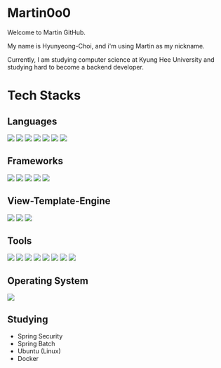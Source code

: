 # Martin0o0

Welcome to Martin GitHub.

My name is Hyunyeong-Choi, and i'm using Martin as my nickname.

Currently, I am studying computer science at Kyung Hee University and studying hard to become a backend developer.


# Tech Stacks

## Languages

<img src="https://img.shields.io/badge/-C%2FC%2B%2B-brightgreen"/> <img src="https://img.shields.io/badge/-Java-red"/>
<img src="https://img.shields.io/badge/-Python-blue"/>
<img src="https://img.shields.io/badge/-HTML5-lightgrey"/>
<img src="https://img.shields.io/badge/-CSS3-orange"/>
<img src="https://img.shields.io/badge/-JS(ES5)-yellow"/>
<img src="https://img.shields.io/badge/-SQL-yellowgreen"/>


## Frameworks

<img src="https://img.shields.io/badge/-Spring%20Boot-green"/> <img src="https://img.shields.io/badge/-JPA-lightgrey"/>
<img src="https://img.shields.io/badge/-Spring%20Security-green"/>
<img src="https://img.shields.io/badge/-Junit5-yellowgreen"/>
<img src="https://img.shields.io/badge/-Node.JS-yellowgreen"/>

## View-Template-Engine

<img src="https://img.shields.io/badge/-Mustache-yellow"/> <img src="https://img.shields.io/badge/-Bootstrap5-purple"/>
<img src="https://img.shields.io/badge/-Thymeleaf-green"/>

## Tools

<img src="https://img.shields.io/badge/-VS%20Code-blue"/> <img src="https://img.shields.io/badge/-IntelliJ-red"/>
<img src="https://img.shields.io/badge/-CLion-black"/>
<img src="https://img.shields.io/badge/-MySQL-orange"/>
<img src="https://img.shields.io/badge/-H2-grey"/>
<img src="https://img.shields.io/badge/-Redis-red"/>
<img src="https://img.shields.io/badge/-AWS EC2-black"/>
<img src="https://img.shields.io/badge/-AWS RDS-black"/>
## Operating System

<img src="https://img.shields.io/badge/-MacOS(MacBook pro 14)-black"/>

    

## Studying
 - Spring Security 
 - Spring Batch
 - Ubuntu (Linux) 
 - Docker
